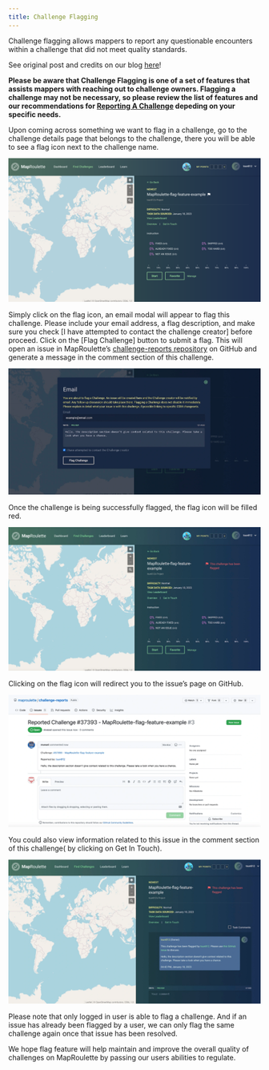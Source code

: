 ```yaml
---
title: Challenge Flagging
---
```


Challenge flagging allows mappers to report any questionable encounters within a challenge that did not meet quality standards.

See original post and credits on our blog [here](https://blog.maproulette.org/2023/01/23/introducing-our-flag-report-a-challenge-feature/)!

**Please be aware that Challenge Flagging is one of a set of features that assists mappers with reaching out to challenge owners.  Flagging a challenge may not be necessary, so please review the list of features and our recommendations for [Reporting A Challenge](/documentation/reporting-a-challenge) depeding on your specific needs.**

Upon coming across something we want to flag in a challenge, go to the challenge details page that belongs to the challenge, there you will be able to see a flag icon next to the challenge name.

![](/media/challenge-flagging-1.png)

Simply click on the flag icon, an email modal will appear to flag this challenge. Please include your email address, a flag description, and make sure you check \[I have attempted to contact the challenge creator\] before proceed. Click on the \[Flag Challenge\] button to submit a flag. This will open an issue in MapRoulette’s [challenge-reports repository](https://github.com/maproulette/challenge-reports/issues) on GitHub and generate a message in the comment section of this challenge.

![](/media/challenge-flagging-2.png)

Once the challenge is being successfully flagged, the flag icon will be filled red.

![](/media/challenge-flagging-3.png)

Clicking on the flag icon will redirect you to the issue’s page on GitHub.

![](/media/challenge-flagging-4.png)

You could also view information related to this issue in the comment section of this challenge( by clicking on Get In Touch).

![](/media/challenge-flagging-5.png)

Please note that only logged in user is able to flag a challenge. And if an issue has already been flagged by a user, we can only flag the same challenge again once that issue has been resolved.

We hope flag feature will help maintain and improve the overall quality of challenges on MapRoulette by passing our users abilities to regulate.

